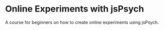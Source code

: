 # Online Experiments with jsPsych

A course for beginners on how to create online experiments using jsPsych.
